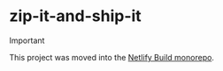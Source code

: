 # zip-it-and-ship-it

> [!IMPORTANT]  
> This project was moved into the [Netlify Build monorepo](https://github.com/netlify/build/tree/main/packages/zip-it-and-ship-it).
